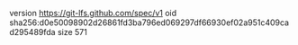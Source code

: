 version https://git-lfs.github.com/spec/v1
oid sha256:d0e50098902d26861fd3ba796ed069297df66930ef02a951c409cad295489fda
size 571
